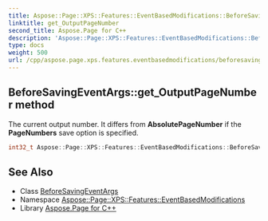 ```yaml
---
title: Aspose::Page::XPS::Features::EventBasedModifications::BeforeSavingEventArgs::get_OutputPageNumber method
linktitle: get_OutputPageNumber
second_title: Aspose.Page for C++
description: 'Aspose::Page::XPS::Features::EventBasedModifications::BeforeSavingEventArgs::get_OutputPageNumber method. The current output number. It differs from AbsolutePageNumber if the PageNumbers save option is specified in C++.'
type: docs
weight: 500
url: /cpp/aspose.page.xps.features.eventbasedmodifications/beforesavingeventargs/get_outputpagenumber/
---
```

## BeforeSavingEventArgs::get_OutputPageNumber method


The current output number. It differs from **AbsolutePageNumber** if the **PageNumbers** save option is specified.

```cpp
int32_t Aspose::Page::XPS::Features::EventBasedModifications::BeforeSavingEventArgs<typename>::get_OutputPageNumber() const
```

## See Also

* Class [BeforeSavingEventArgs](../)
* Namespace [Aspose::Page::XPS::Features::EventBasedModifications](../../)
* Library [Aspose.Page for C++](../../../)

